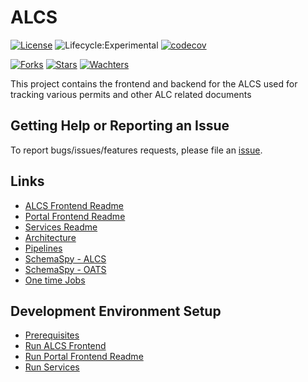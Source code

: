 # ALCS

[![License](https://img.shields.io/badge/License-Apache%202.0-blue.svg)](LICENSE)
![Lifecycle:Experimental](https://img.shields.io/badge/Lifecycle-Experimental-339999)
[![codecov](https://img.shields.io/codeclimate/coverage/bcgov/alcs)](https://codeclimate.com/github/bcgov/alcs)

[![Forks](https://img.shields.io/github/forks/bcgov/alcs.svg)](https://github.com/bcgov/tno/network/members)
[![Stars](https://img.shields.io/github/stars/bcgov/alcs.svg)](https://github.com/bcgov/tno/stargazers)
[![Wachters](https://img.shields.io/github/watchers/bcgov/alcs.svg)](https://github.com/bcgov/tno/watchers)

This project contains the frontend and backend for the ALCS used for tracking various permits and other ALC related
documents

## Getting Help or Reporting an Issue

To report bugs/issues/features requests, please file an [issue](https://github.com/bcgov/alcs/issues).

## Links

- [ALCS Frontend Readme](./alcs-frontend/README.md)
- [Portal Frontend Readme](./portal-frontend/README.md)
- [Services Readme](./services/README.md)
- [Architecture](./docs/architecture.md)
- [Pipelines](./docs/pipelines.md)
- [SchemaSpy - ALCS](https://bcgov.github.io/alcs/schemaspy/alcs/index.html)
- [SchemaSpy - OATS](https://bcgov.github.io/alcs/schemaspy/oats/index.html)
- [One time Jobs](./docs/jobs.md)

## Development Environment Setup

- [Prerequisites](./docs/prerequisites.md)
- [Run ALCS Frontend](./alcs-frontend/README.md)
- [Run Portal Frontend Readme](./portal-frontend/README.md)
- [Run Services](./services/README.md)